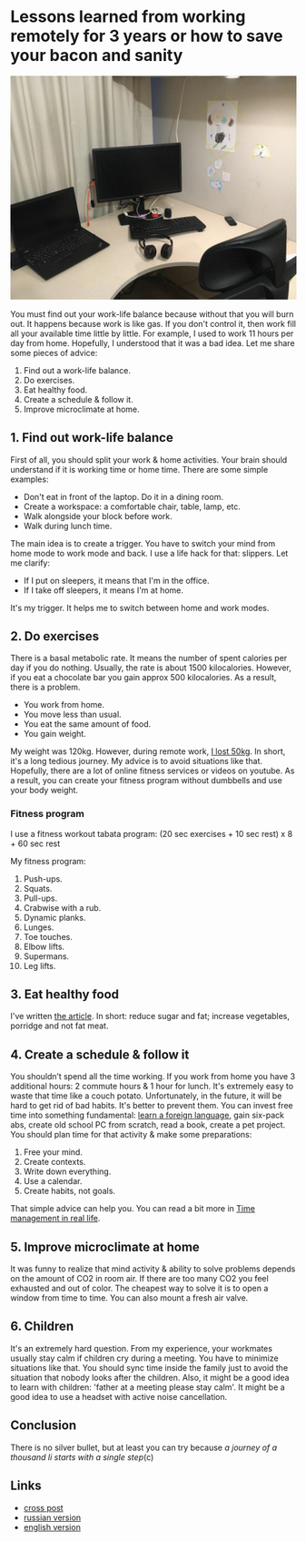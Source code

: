 # Lessons learned from working remotely for 3 years or how to save your bacon and sanity

![remote](assets/remote.jpg?raw=true)

You must find out your work-life balance because without that you will burn out. It happens because work is like gas. If you don't control it, then work fill all your available time little by little. For example, I used to work 11 hours per day from home. Hopefully, I understood that it was a bad idea. Let me share some pieces of advice:

1. Find out a work-life balance.
2. Do exercises.
3. Eat healthy food.
4. Create a schedule & follow it.
5. Improve microclimate at home.

## 1. Find out work-life balance

First of all, you should split your work & home activities. Your brain should understand if it is working time or home time. There are some simple examples:

* Don't eat in front of the laptop. Do it in a dining room.
* Create a workspace: a comfortable chair, table, lamp, etc.
* Walk alongside your block before work.
* Walk during lunch time.

The main idea is to create a trigger. You have to switch your mind from home mode to work mode and back. I use a life hack for that: slippers. Let me clarify:

* If I put on sleepers, it means that I'm in the office. 
* If I take off sleepers, it means I'm at home.

It's my trigger. It helps me to switch between home and work modes.

## 2. Do exercises

There is a basal metabolic rate. It means the number of spent calories per day if you do nothing. Usually, the rate is about 1500 kilocalories. However, if you eat a chocolate bar you gain approx 500 kilocalories. As a result, there is a problem.

* You work from home.
* You move less than usual.
* You eat the same amount of food.
* You gain weight.

My weight was 120kg. However, during remote work, [I lost 50kg](http://www.goncharov.xyz/life/how-to-lose-weight-en.html). In short, it's a long tedious journey. My advice is to avoid situations like that. Hopefully, there are a lot of online fitness  services or videos on youtube. As a result, you can create your fitness program without dumbbells and use your body weight. 

### Fitness program

I use a fitness workout tabata program: (20 sec exercises + 10 sec rest) х  8 + 60 sec rest

My fitness program:

1. Push-ups.
2. Squats.
3. Pull-ups.
4. Crabwise with a rub.
5. Dynamic planks.
6. Lunges.
7. Toe touches.
8. Elbow lifts.
9. Supermans.
10. Leg lifts.

## 3. Eat healthy food

I've written [the article](http://www.goncharov.xyz/life/how-to-lose-weight-en.html). In short: reduce sugar and fat; increase vegetables, porridge and not fat meat.

## 4. Create a schedule & follow it

You shouldn’t spend all the time working. If you work from home you have 3 additional hours: 2 commute hours & 1 hour for lunch. It's extremely easy to waste that time like a couch potato. Unfortunately, in the future, it will be hard to get rid of bad habits. It's better to prevent them. You can invest free time into something fundamental: [learn a foreign language](http://www.goncharov.xyz/life/how-to-english-en.html), gain six-pack abs, create old school PC from scratch, read a book, create a pet project. You should plan time for that activity & make some preparations:

1. Free your mind.
2. Create contexts.
3. Write down everything.
4. Use a calendar.
5. Create habits, not goals.

That simple advice can help you. You can read a bit more in [Time management in real life](http://www.goncharov.xyz/life/time-management-irl.html).

## 5. Improve microclimate at home

It was funny to realize that mind activity & ability to solve problems depends on the amount of CO2 in room air. If there are too many CO2 you feel exhausted and out of color. The cheapest way to solve it is to open a window from time to time. You can also mount a fresh air valve.

## 6. Children

It's an extremely hard question. From my experience, your workmates usually stay calm if children cry during a meeting. You have to minimize situations like that. You should sync time inside the family just to avoid the situation that nobody looks after the children. Also, it might be a good idea to learn with children: 'father at a meeting please stay calm'. It might be a good idea to use a headset with active noise cancellation.

## Conclusion
There is no silver bullet, but at least you can try because *a journey of a thousand li starts with a single step*(c)

## Links

* [cross post](https://habr.com/en/post/494238/)
* [russian version](http://www.goncharov.xyz/life/remote-work.html)
* [english version](http://www.goncharov.xyz/life/remote-work-en.html)